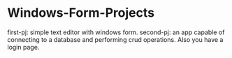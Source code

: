 # Windows-Form-Projects
first-pj: simple text editor with windows form.
second-pj: an app capable of connecting to a database and performing crud operations. Also you have a login page.
